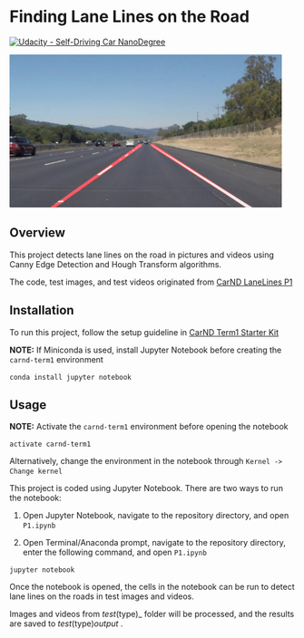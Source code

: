 # **Finding Lane Lines on the Road** 
[![Udacity - Self-Driving Car NanoDegree](https://s3.amazonaws.com/udacity-sdc/github/shield-carnd.svg)](http://www.udacity.com/drive)

<img src="examples/laneLines_thirdPass.jpg" width="480" alt="Combined Image" />

Overview
---

This project detects lane lines on the road in pictures and videos using Canny Edge Detection and Hough Transform algorithms.
 
The code, test images, and test videos originated from [CarND LaneLines P1](https://github.com/udacity/CarND-LaneLines-P1)

Installation
---

To run this project, follow the setup guideline in [CarND Term1 Starter Kit](https://github.com/udacity/CarND-Term1-Starter-Kit/blob/master/README.md)

**NOTE:** If Miniconda is used, install Jupyter Notebook before creating the `carnd-term1` environment

```
conda install jupyter notebook
```

Usage
---

**NOTE:** Activate the `carnd-term1` environment before opening the notebook

```
activate carnd-term1
```

Alternatively, change the environment in the notebook through `Kernel -> Change kernel`

This project is coded using Jupyter Notebook. There are two ways to run the notebook:

1. Open Jupyter Notebook, navigate to the repository directory, and open `P1.ipynb`

2. Open Terminal/Anaconda prompt, navigate to the repository directory, enter the following command, and open `P1.ipynb`

```
jupyter notebook
```

Once the notebook is opened, the cells in the notebook can be run to detect lane lines on the roads in test images and videos.

Images and videos from _test_(type)_ folder will be processed, and the results are saved to _test_(type)_output_ .